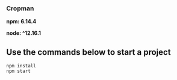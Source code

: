 ### Cropman
 **npm: 6.14.4**
 
 **node: ^12.16.1**
 ## Use the commands below to start a project
 ```ssh
 npm install
 npm start
 ```
 
